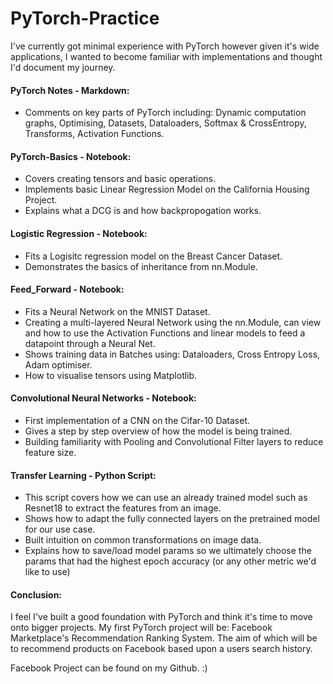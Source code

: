 # PyTorch-Practice

I've currently got minimal experience with PyTorch however given it's wide applications, I wanted to become familiar with implementations and thought I'd document my journey. 

#### PyTorch Notes - Markdown:

- Comments on key parts of PyTorch including: Dynamic computation graphs, Optimising, Datasets, Dataloaders, Softmax & CrossEntropy, Transforms, Activation Functions. 

#### PyTorch-Basics - Notebook:

- Covers creating tensors and basic operations. 
- Implements basic Linear Regression Model on the California Housing Project. 
- Explains what a DCG is and how backpropogation works. 

#### Logistic Regression - Notebook: 

- Fits a Logisitc regression model on the Breast Cancer Dataset.
- Demonstrates the basics of inheritance from nn.Module. 

#### Feed_Forward - Notebook: 

- Fits a Neural Network on the MNIST Dataset. 
- Creating a multi-layered Neural Network using the nn.Module, can view and how to use the Activation Functions and linear models to feed a datapoint through a Neural Net. 
- Shows training data in Batches using: Dataloaders, Cross Entropy Loss, Adam optimiser. 
- How to visualise tensors using Matplotlib. 

#### Convolutional Neural Networks - Notebook: 

- First implementation of a CNN on the Cifar-10 Dataset. 
- Gives a step by step overview of how the model is being trained. 
- Building familiarity with Pooling and Convolutional Filter layers to reduce feature size. 


#### Transfer Learning - Python Script: 

- This script covers how we can use an already trained model such as Resnet18 to extract the features from an image. 
- Shows how to adapt the fully connected layers on the pretrained model for our use case. 
- Built intuition on common transformations on image data. 
- Explains how to save/load model params so we ultimately choose the params that had the highest epoch accuracy (or any other metric we'd like to use)



#### Conclusion: 

I feel I've built a good foundation with PyTorch and think it's time to move onto bigger projects. My first PyTorch project will be: Facebook Marketplace's Recommendation Ranking System. The aim of which will be to recommend products on Facebook based upon a users search history. 

Facebook Project can be found on my Github. :) 